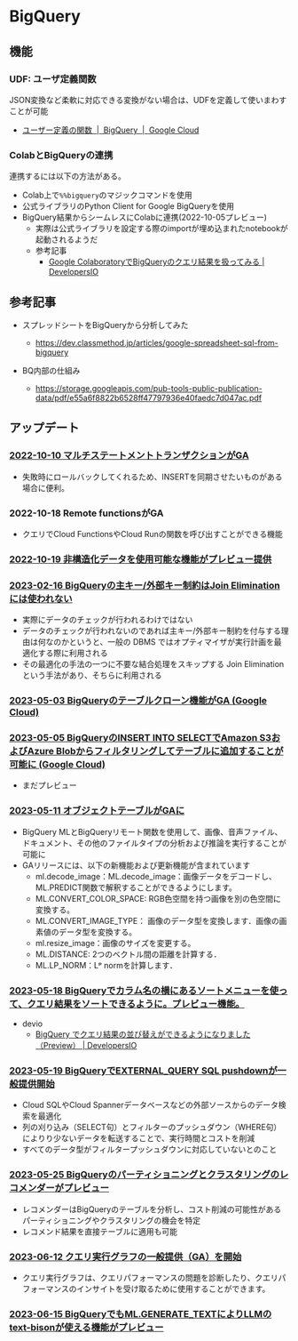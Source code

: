 # BigQuery

## 機能

### UDF: ユーザ定義関数

JSON変換など柔軟に対応できる変換がない場合は、UDFを定義して使いまわすことが可能

- [ユーザー定義の関数  |  BigQuery  |  Google Cloud](https://cloud.google.com/bigquery/docs/reference/standard-sql/user-defined-functions?hl=ja)

### ColabとBigQueryの連携

連携するには以下の方法がある。

- Colab上で`%%bigquery`のマジックコマンドを使用
- 公式ライブラリのPython Client for Google BigQueryを使用
- BigQuery結果からシームレスにColabに連携(2022-10-05プレビュー)
  - 実際は公式ライブラリを設定する際のimportが埋め込まれたnotebookが起動されるようだ
  - 参考記事
    - [Google ColaboratoryでBigQueryのクエリ結果を扱ってみる | DevelopersIO](https://dev.classmethod.jp/articles/bq_colab/)

## 参考記事

- スプレッドシートをBigQueryから分析してみた
  - https://dev.classmethod.jp/articles/google-spreadsheet-sql-from-bigquery

- BQ内部の仕組み
  - https://storage.googleapis.com/pub-tools-public-publication-data/pdf/e55a6f8822b6528ff47797936e40faedc7d047ac.pdf

## アップデート

### [2022-10-10 マルチステートメントトランザクションがGA](https://dev.classmethod.jp/articles/bigquery-mutistatement-transaction-ga/)

- 失敗時にロールバックしてくれるため、INSERTを同期させたいものがある場合に便利。

### 2022-10-18 Remote functionsがGA

- クエリでCloud FunctionsやCloud Runの関数を呼び出すことができる機能

### [2022-10-19 非構造化データを使用可能な機能がプレビュー提供](https://cloud.google.com/blog/products/data-analytics/how-to-manage-and-process-unstructured-data-in-bigquery?hl=en)

### [2023-02-16 BigQueryの主キー/外部キー制約はJoin Eliminationには使われない](https://qiita.com/abe_masanori/items/c19cf240fa3eaeeff44c)

- 実際にデータのチェックが行われるわけではない
- データのチェックが行われないのであれば主キー/外部キー制約を付与する理由は何なのかというと、一般の DBMS ではオプティマイザが実行計画を最適化する際に利用される
- その最適化の手法の一つに不要な結合処理をスキップする Join Elimination という手法があり、そちらに利用される

### [2023-05-03 BigQueryのテーブルクローン機能がGA (Google Cloud)](https://cloud.google.com/bigquery/docs/release-notes#May_03_2023)

### [2023-05-05 BigQueryのINSERT INTO SELECTでAmazon S3およびAzure Blobからフィルタリングしてテーブルに追加することが可能に (Google Cloud)](https://cloud.google.com/bigquery/docs/release-notes#May_05_2023)

- まだプレビュー

### [2023-05-11 オブジェクトテーブルがGAに](https://cloud.google.com/bigquery/docs/release-notes#May_11_2023)

- BigQuery MLとBigQueryリモート関数を使用して、画像、音声ファイル、ドキュメント、その他のファイルタイプの分析および推論を実行することが可能に
- GAリリースには、以下の新機能および更新機能が含まれています
  - ml.decode_image：ML.decode_image：画像データをデコードし、ML.PREDICT関数で解釈することができるようにします。
  - ML.CONVERT_COLOR_SPACE: RGB色空間を持つ画像を別の色空間に変換する。
  - ML.CONVERT_IMAGE_TYPE： 画像のデータ型を変換します．画像の画素値のデータ型を変換する。
  - ml.resize_image：画像のサイズを変更する。
  - ML.DISTANCE: 2つのベクトル間の距離を計算する．
  - ML.LP_NORM：Lᵖ normを計算します．

### [2023-05-18 BigQueryでカラム名の横にあるソートメニューを使って、クエリ結果をソートできるように。プレビュー機能。](https://cloud.google.com/bigquery/docs/release-notes#May_18_2023)

- devio
  - [BigQuery でクエリ結果の並び替えができるようになりました（Preview） | DevelopersIO](https://dev.classmethod.jp/articles/bigquery-sort-query-results/)

### [2023-05-19 BigQueryでEXTERNAL_QUERY SQL pushdownが一般提供開始](https://cloud.google.com/bigquery/docs/release-notes#May_19_2023)

- Cloud SQLやCloud Spannerデータベースなどの外部ソースからのデータ検索を最適化
- 列の刈り込み（SELECT句）とフィルターのプッシュダウン（WHERE句）によりり少ないデータを転送することで、実行時間とコストを削減
- すべてのデータ型がフィルタープッシュダウンに対応していないとのこと

### [2023-05-25 BigQueryのパーティショニングとクラスタリングのレコメンダーがプレビュー](https://cloud.google.com/bigquery/docs/release-notes#May_25_2023)

- レコメンダーはBigQueryのテーブルを分析し、コスト削減の可能性があるパーティショニングやクラスタリングの機会を特定
- レコメンド結果を直接テーブルに適用も可能

### [2023-06-12 クエリ実行グラフの一般提供（GA）を開始](https://cloud.google.com/bigquery/docs/release-notes#June_12_2023)

- クエリ実行グラフは、クエリパフォーマンスの問題を診断したり、クエリパフォーマンスのインサイトを受け取るために使用することができます。


### [2023-06-15 BigQueryでもML.GENERATE_TEXTによりLLMのtext-bisonが使える機能がプレビュー](https://cloud.google.com/bigquery/docs/release-notes#June_15_2023)